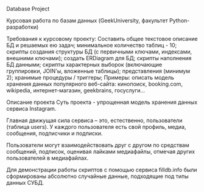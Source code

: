 Database Project

Курсовая работа по базам данных (GeekUniversity, факультет Python-разработки)

Требования к курсовому проекту:
Составить общее текстовое описание БД и решаемых ею задач;
минимальное количество таблиц - 10;
скрипты создания структуры БД (с первичными ключами, индексами, внешними ключами);
создать ERDiagram для БД;
скрипты наполнения БД данными;
скрипты характерных выборок (включающие группировки, JOIN'ы, вложенные таблицы);
представления (минимум 2);
хранимые процедуры / триггеры;
Примеры: описать модель хранения данных популярного веб-сайта:
кинопоиск, booking.com, wikipedia, интернет-магазин, geekbrains, госуслуги...

Описание проекта
Суть проекта - упрощенная модель хранения данных сервиса Instagram.


Главная движущая сила сервиса – это, естественно, пользователи (таблица users).
У каждого пользователя есть свой профиль, медиа, сообщения, подписчики и подписки. 

Пользователи могут взаимодействовать друг с другом по средствам сообщений, подписок, оценивая лайками медиафайлы, 
отмечая других пользователей в медиафайлах. 


Для демонстрации работы скриптов с помощью сервиса filldb.info были сформированы абсолютно случайные данные, подходящие
под типы данных СУБД. 